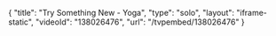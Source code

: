 {
    "title": "Try Something New - Yoga",
    "type": "solo",
    "layout": "iframe-static",
    "videoId": "138026476",
    "url": "\/tvpembed\/138026476"
}